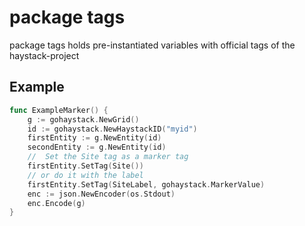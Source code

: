 # package tags

package tags holds pre-instantiated  variables with official tags of the haystack-project

## Example

```go
func ExampleMarker() {
	g := gohaystack.NewGrid()
	id := gohaystack.NewHaystackID("myid")
	firstEntity := g.NewEntity(id)
	secondEntity := g.NewEntity(id)
	//  Set the Site tag as a marker tag
    firstEntity.SetTag(Site())
    // or do it with the label
    firstEntity.SetTag(SiteLabel, gohaystack.MarkerValue)
	enc := json.NewEncoder(os.Stdout)
	enc.Encode(g)
}
```